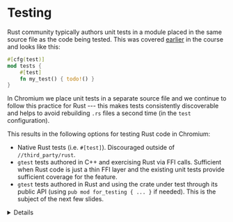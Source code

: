 # Testing

Rust community typically authors unit tests in a module placed in the same
source file as the code being tested. This was covered
[earlier](../testing.md) in the course and looks like this:

```rust
#[cfg(test)]
mod tests {
    #[test]
    fn my_test() { todo!() }
}
```

In Chromium we place unit tests in a separate source file and we continue to
follow this practice for Rust --- this makes tests consistently discoverable and
helps to avoid rebuilding `.rs` files a second time (in the `test`
configuration).

This results in the following options for testing Rust code in Chromium:

* Native Rust tests (i.e. `#[test]`).
  Discouraged outside of `//third_party/rust`.
* `gtest` tests authored in C++ and exercising Rust via FFI calls.  Sufficient
  when Rust code is just a thin FFI layer and the existing unit tests provide
  sufficient coverage for the feature.
* `gtest` tests authored in Rust and using the crate under test through its
  public API (using `pub mod for_testing { ... }` if needed).  This is the
  subject of the next few slides.

<details>

Mention that native Rust tests of third-party crates should eventually be
exercised by Chromium bots.  (Such testing is needed rarely --- only after
adding or updating third-party crates.)

Some examples may help illustrate when C++ `gtest` vs Rust `gtest` should be
used:

* QR has very little functionality in the first-party Rust layer (it's just a
  thin FFI glue) and therefore uses the existing C++ unit tests for testing
  both the C++ and the Rust implementation (parametrizing the tests so they
  enable or disable Rust using a `ScopedFeatureList`).

* Hypothetical/WIP PNG integration may need to implement memory-safe
  implementation of pixel transformations that are provided by `libpng`
  but missing in the `png` crate - e.g. RGBA => BGRA, or gamma correction.
  Such functionality may benefit from seperate tests authored in Rust.

</details>

